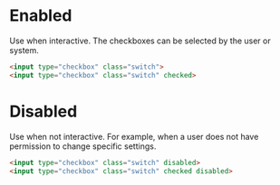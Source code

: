 # Enabled
Use when interactive. The checkboxes can be selected by the user or system.

```html
<input type="checkbox" class="switch">
<input type="checkbox" class="switch" checked>
```

# Disabled
Use when not interactive. For example, when a user does not have permission to change specific settings.

```html
<input type="checkbox" class="switch" disabled>
<input type="checkbox" class="switch" checked disabled>
```